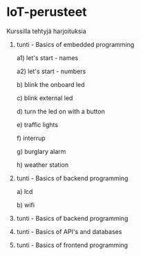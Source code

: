 # IoT-perusteet

Kurssilla tehtyjä harjoituksia

1. tunti - Basics of embedded programming

   a1) let's start - names

   a2) let's start - numbers

   b) blink the onboard led

   c) blink external led

   d) turn the led on with a button
   
   e) traffic lights
   
   f) interrup
   
   g) burglary alarm
   
   h) weather station

2. tunti - Basics of backend programming

   a) lcd

   b) wifi

4. tunti - Basics of backend programming


5. tunti - Basics of API's and databases

6. tunti - Basics of frontend programming
